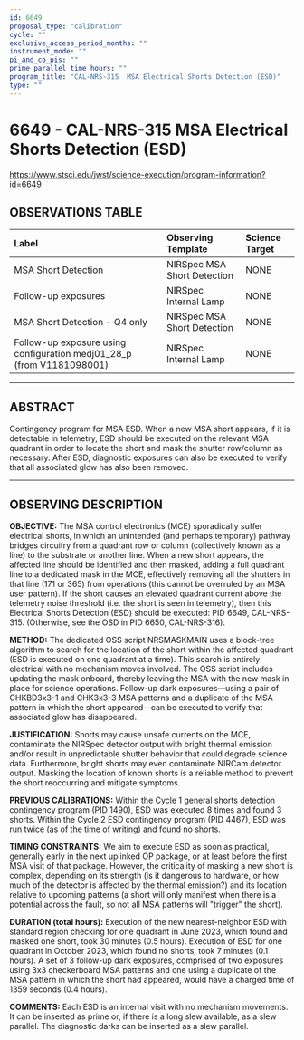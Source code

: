 ```yaml
---
id: 6649
proposal_type: "calibration"
cycle: ""
exclusive_access_period_months: ""
instrument_mode: ""
pi_and_co_pis: ""
prime_parallel_time_hours: ""
program_title: "CAL-NRS-315  MSA Electrical Shorts Detection (ESD)"
type: ""
---
```

# 6649 - CAL-NRS-315  MSA Electrical Shorts Detection (ESD)
https://www.stsci.edu/jwst/science-execution/program-information?id=6649
## OBSERVATIONS TABLE
| Label                                                     | Observing Template                 | Science Target |
| :-------------------------------------------------------- | :--------------------------------- | :------------- |
| MSA Short Detection                                     | NIRSpec MSA Short Detection        | NONE           |
| Follow-up exposures                                     | NIRSpec Internal Lamp              | NONE           |
| MSA Short Detection - Q4 only                             | NIRSpec MSA Short Detection        | NONE           |
| Follow-up exposure using configuration medj01_28_p (from V1181098001) | NIRSpec Internal Lamp              | NONE           |

---

## ABSTRACT

Contingency program for MSA ESD. When a new MSA short appears, if it is detectable in telemetry, ESD should be executed on the relevant MSA quadrant in order to locate the short and mask the shutter row/column as necessary. After ESD, diagnostic exposures can also be executed to verify that all associated glow has also been removed.

---

## OBSERVING DESCRIPTION

**OBJECTIVE:** The MSA control electronics (MCE) sporadically suffer electrical shorts, in which an unintended (and perhaps temporary) pathway bridges circuitry from a quadrant row or column (collectively known as a line) to the substrate or another line. When a new short appears, the affected line should be identified and then masked, adding a full quadrant line to a dedicated mask in the MCE, effectively removing all the shutters in that line (171 or 365) from operations (this cannot be overruled by an MSA user pattern). If the short causes an elevated quadrant current above the telemetry noise threshold (i.e. the short is seen in telemetry), then this Electrical Shorts Detection (ESD) should be executed: PID 6649, CAL-NRS-315. (Otherwise, see the OSD in PID 6650, CAL-NRS-316).

**METHOD:** The dedicated OSS script NRSMASKMAIN uses a block-tree algorithm to search for the location of the short within the affected quadrant (ESD is executed on one quadrant at a time). This search is entirely electrical with no mechanism moves involved. The OSS script includes updating the mask onboard, thereby leaving the MSA with the new mask in place for science operations. Follow-up dark exposures—using a pair of CHKBD3x3-1 and CHK3x3-3 MSA patterns and a duplicate of the MSA pattern in which the short appeared—can be executed to verify that associated glow has disappeared.

**JUSTIFICATION:** Shorts may cause unsafe currents on the MCE, contaminate the NIRSpec detector output with bright thermal emission and/or result in unpredictable shutter behavior that could degrade science data. Furthermore, bright shorts may even contaminate NIRCam detector output. Masking the location of known shorts is a reliable method to prevent the short reoccurring and mitigate symptoms.

**PREVIOUS CALIBRATIONS:** Within the Cycle 1 general shorts detection contingency program (PID 1490), ESD was executed 8 times and found 3 shorts. Within the Cycle 2 ESD contingency program (PID 4467), ESD was run twice (as of the time of writing) and found no shorts.

**TIMING CONSTRAINTS:** We aim to execute ESD as soon as practical, generally early in the next uplinked OP package, or at least before the first MSA visit of that package. However, the criticality of masking a new short is complex, depending on its strength (is it dangerous to hardware, or how much of the detector is affected by the thermal emission?) and its location relative to upcoming patterns (a short will only manifest when there is a potential across the fault, so not all MSA patterns will "trigger" the short).

**DURATION (total hours):** Execution of the new nearest-neighbor ESD with standard region checking for one quadrant in June 2023, which found and masked one short, took 30 minutes (0.5 hours). Execution of ESD for one quadrant in October 2023, which found no shorts, took 7 minutes (0.1 hours). A set of 3 follow-up dark exposures, comprised of two exposures using 3x3 checkerboard MSA patterns and one using a duplicate of the MSA pattern in which the short had appeared, would have a charged time of 1359 seconds (0.4 hours).

**COMMENTS:** Each ESD is an internal visit with no mechanism movements. It can be inserted as prime or, if there is a long slew available, as a slew parallel. The diagnostic darks can be inserted as a slew parallel.